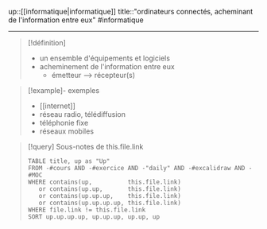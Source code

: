 up::[[informatique|informatique]]
title::"ordinateurs connectés, acheminant de l'information entre eux"
#informatique

----

> [!définition]
>  - un ensemble d'équipements et logiciels
>  - acheminement de l'information entre eux
>      - émetteur --> récepteur(s)

> [!example]- exemples
>  - [[internet]]
>  - réseau radio, télédiffusion
>  - téléphonie fixe
>  - réseaux mobiles


> [!query] Sous-notes de this.file.link
> ```dataview
> TABLE title, up as "Up"
> FROM -#cours AND -#exercice AND -"daily" AND -#excalidraw AND -#MOC
> WHERE contains(up,          this.file.link)
>    or contains(up.up,       this.file.link)
>    or contains(up.up.up,    this.file.link)
>    or contains(up.up.up.up, this.file.link)
> WHERE file.link != this.file.link
> SORT up.up.up.up, up.up.up, up.up, up
> ```

